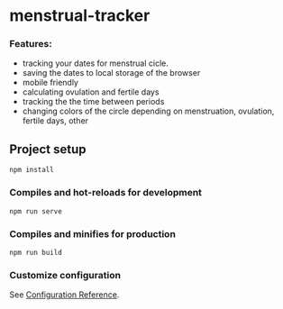 # menstrual-tracker


### Features:
- tracking your dates for menstrual cicle.
- saving the dates to local storage of the browser
- mobile friendly
- calculating ovulation and fertile days
- tracking the the time between periods
- changing colors of the circle depending on menstruation, ovulation, fertile days, other


## Project setup
```
npm install
```

### Compiles and hot-reloads for development
```
npm run serve
```

### Compiles and minifies for production
```
npm run build
```

### Customize configuration
See [Configuration Reference](https://cli.vuejs.org/config/).

  
